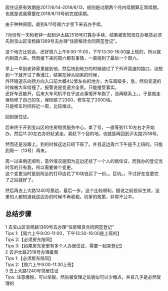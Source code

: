 居住证原有效期是2017/6/14-2018/6/13，规则是过期两个月内续期算正常续期，也就是说我需要在2018/8/13号前完成续期。  

由于种种原因，直到8/11号周六才空下来去办手续。  

7月份有一天和老钟一起到沪太路2518号打算办手续，结果被告知现在办租赁必须先到宝山区宝杨路1369号去办理“住房租赁合同网签登记”。  

这个地方比较远，还好周六上午9:00-11:00，下午13:30-16:00是上班的，所以就约到周六来。然而接下来的周六都有事情，一直拖到了最后一个周六。  

早上一早到老钟家里接到他，然后快到地方的时候错过了下外环高速的路口，没想到一下就开过了黄浦江，结果在掉头回来的时候，  
外环隧道东向西方向入口前大概4公里左右的地方，大车超级多，急，然后变道的时候被大车给撞了。报警说是变道方全责。只能接受事实。  
还好车还能开，后来大车司机不在乎这点事情开车跑了，没再联系上。。于是就走保险修了自己的车，保险赔了2300，修车花了2000块。  
只是修车时间将近一周，比较难过。  

回到居住证。  

后来终于开到宝山区的住房租赁服务中心，拿了号，一直等到11:10左右才开始办，然后11:20左右办好赶紧走。紧赶下个目的地，也就是再回到沪太路2518号。  

然而还是没跟上。到的时候这边已经下班了。并且这边周六下午是不上班的。只能到周一（13号）再来。  

周一过来倒还顺利，意外情况是因为这边还挂了一个人的居住证，而我办的登记当时写的只有我，所以需要做个变更。  
这个变更当时是到附近的打印店花了10块钱买了一份。。巨坑。。不过好在变更完了之后就好了。

然后再去上大路1240号那边，最后一步。这个比较顺利。据说之前投诉生效，这里的人都知道我这边办的时候不再收税。坑爹的政策，非常不公平。  

## 总结步骤  
1 去宝山区宝杨路1369号去办理“住房租赁合同网签登记”  
  Tips 1:【周六上午9:00-11:00，下午13:30-16:00是上班的】  
  Tips 2:【必须房东陪同】  
  Tips 3:【如果房东家里有多个人办居住证，需要一起来登记】  
2 去沪太路2518号办理备案  
  Tips 1:【必须房东陪同】  
  Tips 2:【周六上午9:00-11:30上班】   
3 去上大路1240号领居住证  
  Tips: 注意缴税，可以举报，然后被受理之后貌似可以少缴点。并且几乎是必然受理的
